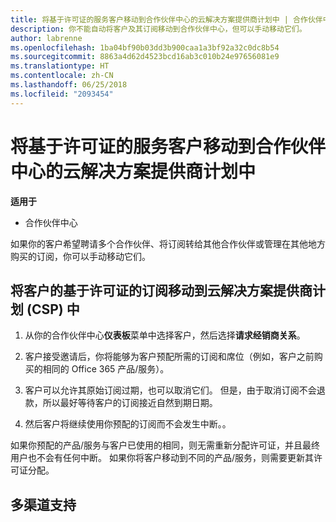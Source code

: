 ```yaml
---
title: 将基于许可证的服务客户移动到合作伙伴中心的云解决方案提供商计划中 | 合作伙伴中心
description: 你不能自动将客户及其订阅移动到合作伙伴中心，但可以手动移动它们。
author: labrenne
ms.openlocfilehash: 1ba04bf90b03dd3b900caa1a3bf92a32c0dc8b54
ms.sourcegitcommit: 8863a4d62d4523bcd16ab3c010b24e97656081e9
ms.translationtype: HT
ms.contentlocale: zh-CN
ms.lasthandoff: 06/25/2018
ms.locfileid: "2093454"
---
```

# <a name="moving-license-based-services-customers-to-the-cloud-solution-provider-program-on-partner-center"></a>将基于许可证的服务客户移动到合作伙伴中心的云解决方案提供商计划中

**适用于**

-  合作伙伴中心

如果你的客户希望聘请多个合作伙伴、将订阅转给其他合作伙伴或管理在其他地方购买的订阅，你可以手动移动它们。

## <a name="move-your-customers-license-based-subscriptions-to-the-cloud-solution-provider-program-csp"></a>将客户的基于许可证的订阅移动到云解决方案提供商计划 (CSP) 中

1. 从你的合作伙伴中心**仪表板**菜单中选择客户，然后选择**请求经销商关系**。

2. 客户接受邀请后，你将能够为客户预配所需的订阅和席位（例如，客户之前购买的相同的 Office 365 产品/服务）。 

3. 客户可以允许其原始订阅过期，也可以取消它们。 但是，由于取消订阅不会退款，所以最好等待客户的订阅接近自然到期日期。

4. 然后客户将继续使用你预配的订阅而不会发生中断。。

如果你预配的产品/服务与客户已使用的相同，则无需重新分配许可证，并且最终用户也不会有任何中断。 如果你将客户移动到不同的产品/服务，则需要更新其许可证分配。

## <a name="multi-channel-support"></a>多渠道支持

